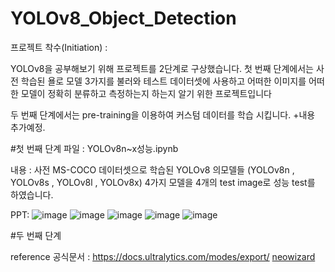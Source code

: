 # YOLOv8_Object_Detection

프로젝트 착수(Initiation) : 

YOLOv8을 공부해보기 위해 프로젝트를 2단계로 구상했습니다.
첫 번째 단계에서는 사전 학습된 욜로 모델 3가지를 불러와 테스트 데이터셋에 사용하고 어떠한 이미지를 어떠한 모델이 정확히 분류하고 측정하는지 하는지 알기 위한 프로젝트입니다

두 번째 단계에서는 pre-training을 이용하여 커스텀 데이터를 학습 시킵니다.
      +내용 추가예정.

#첫 번째 단계
파일 : YOLOv8n~x성능.ipynb

내용 : 사전 MS-COCO 데이터셋으로 학습된 YOLOv8 의모델들 (YOLOv8n , YOLOv8s , YOLOv8l , YOLOv8x) 4가지 모델을 4개의 test image로 성능 test를 하였습니다.

PPT:
![image](https://github.com/limseo12/YOLOv8_Object_Detection/assets/93918673/7fe67b83-1476-49b1-9e5c-22b4bf095d1a)
![image](https://github.com/limseo12/YOLOv8_Object_Detection/assets/93918673/ee3ad01e-fb12-43b3-a915-173e8bc4ec91)
![image](https://github.com/limseo12/YOLOv8_Object_Detection/assets/93918673/d58fe95e-cf6b-424c-bf40-c6905d171575)
![image](https://github.com/limseo12/YOLOv8_Object_Detection/assets/93918673/3c97f705-7395-4922-839f-8050cbb4ea95)
![image](https://github.com/limseo12/YOLOv8_Object_Detection/assets/93918673/d1f28ae1-ac39-4ab7-8e13-d4089d8634a5)

#두 번째 단계


reference
공식문서 : https://docs.ultralytics.com/modes/export/
[neowizard](https://github.com/neowizard2018)
